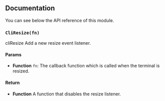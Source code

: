 ## Documentation

You can see below the API reference of this module.

### `CliResize(fn)`
cliResize
Add a new resize event listener.

#### Params

- **Function** `fn`: The callback function which is called when the terminal is resized.

#### Return
- **Function** A function that disables the resize listener.

